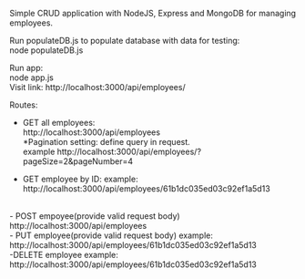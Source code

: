 Simple CRUD application with NodeJS, Express and MongoDB for managing employees.

Run populateDB.js to populate database with data for testing: </br>
node populateDB.js

Run app: </br>
node app.js </br>
Visit link: http://localhost:3000/api/employees/

Routes: </br>
- GET all employees: </br>
 http://localhost:3000/api/employees </br>
*Pagination setting: define query in request. </br>
example http://localhost:3000/api/employees/?pageSize=2&pageNumber=4

- GET employee by ID:
 example: http://localhost:3000/api/employees/61b1dc035ed03c92ef1a5d13
 </br>
- POST empoyee(provide valid request body)
 http://localhost:3000/api/employees
 </br>
- PUT employee(provide valid request body)
  example: http://localhost:3000/api/employees/61b1dc035ed03c92ef1a5d13
 </br>
 -DELETE employee
  example: http://localhost:3000/api/employees/61b1dc035ed03c92ef1a5d13
